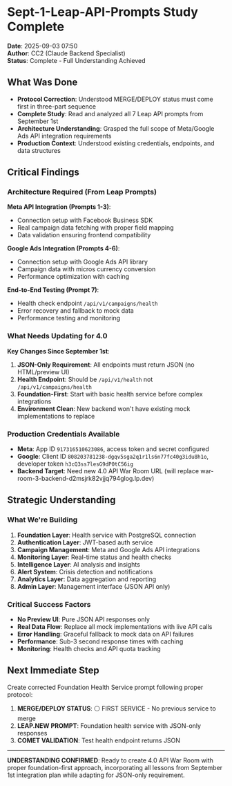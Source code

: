 # Sept-1-Leap-API-Prompts Study Complete
**Date**: 2025-09-03 07:50  
**Author**: CC2 (Claude Backend Specialist)  
**Status**: Complete - Full Understanding Achieved  

## What Was Done
- **Protocol Correction**: Understood MERGE/DEPLOY status must come first in three-part sequence
- **Complete Study**: Read and analyzed all 7 Leap API prompts from September 1st
- **Architecture Understanding**: Grasped the full scope of Meta/Google Ads API integration requirements
- **Production Context**: Understood existing credentials, endpoints, and data structures

## Critical Findings

### Architecture Required (From Leap Prompts)
**Meta API Integration (Prompts 1-3)**:
- Connection setup with Facebook Business SDK
- Real campaign data fetching with proper field mapping
- Data validation ensuring frontend compatibility

**Google Ads Integration (Prompts 4-6)**:
- Connection setup with Google Ads API library
- Campaign data with micros currency conversion
- Performance optimization with caching

**End-to-End Testing (Prompt 7)**:
- Health check endpoint `/api/v1/campaigns/health`
- Error recovery and fallback to mock data
- Performance testing and monitoring

### What Needs Updating for 4.0 
**Key Changes Since September 1st**:
1. **JSON-Only Requirement**: All endpoints must return JSON (no HTML/preview UI)
2. **Health Endpoint**: Should be `/api/v1/health` not `/api/v1/campaigns/health`
3. **Foundation-First**: Start with basic health service before complex integrations
4. **Environment Clean**: New backend won't have existing mock implementations to replace

### Production Credentials Available
- **Meta**: App ID `917316510623086`, access token and secret configured
- **Google**: Client ID `808203781238-dgqv5sga2q1r1ls6n77fc40g3idu8h1o`, developer token `h3cQ3ss7lesG9dP0tC56ig`
- **Backend Target**: Need new 4.0 API War Room URL (will replace war-room-3-backend-d2msjrk82vjjq794glog.lp.dev)

## Strategic Understanding

### What We're Building
1. **Foundation Layer**: Health service with PostgreSQL connection
2. **Authentication Layer**: JWT-based auth service
3. **Campaign Management**: Meta and Google Ads API integrations  
4. **Monitoring Layer**: Real-time status and health checks
5. **Intelligence Layer**: AI analysis and insights
6. **Alert System**: Crisis detection and notifications
7. **Analytics Layer**: Data aggregation and reporting
8. **Admin Layer**: Management interface (JSON API only)

### Critical Success Factors
- **No Preview UI**: Pure JSON API responses only
- **Real Data Flow**: Replace all mock implementations with live API calls
- **Error Handling**: Graceful fallback to mock data on API failures
- **Performance**: Sub-3 second response times with caching
- **Monitoring**: Health checks and API quota tracking

## Next Immediate Step
Create corrected Foundation Health Service prompt following proper protocol:
1. **MERGE/DEPLOY STATUS**: ⚪ FIRST SERVICE - No previous service to merge
2. **LEAP.NEW PROMPT**: Foundation health service with JSON-only responses
3. **COMET VALIDATION**: Test health endpoint returns JSON

---

**UNDERSTANDING CONFIRMED**: Ready to create 4.0 API War Room with proper foundation-first approach, incorporating all lessons from September 1st integration plan while adapting for JSON-only requirement.